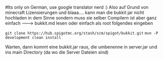 #Its only on German, use google translator nerd :)
Also auf Grund von minecraft Lizensierungen und blaaa….
kann man die bukkit jar nicht hochladen in dem Sinne sondern muss sie selber Compilern 
ist aber ganz einfach ---> bukkit.md lesen oder einfach
als root folgendes eingeben 

`git clone https://hub.spigotmc.org/stash/scm/spigot/bukkit.git`
`mvn -P development clean install`

Warten, dann kommt eine bukkit.jar raus, die umbenenne in server.jar und ins main Directory (da wo die Server Dateien sind)

